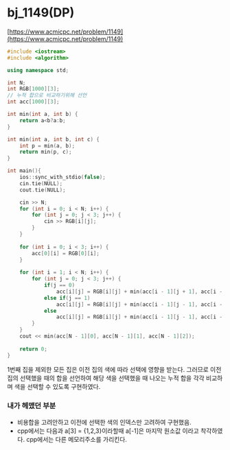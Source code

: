 # bj_1149(DP)

[https://www.acmicpc.net/problem/1149](https://www.acmicpc.net/problem/1149)

```cpp
#include <iostream>
#include <algorithm>

using namespace std;

int N;
int RGB[1000][3];
// 누적 합으로 비교하기위해 선언
int acc[1000][3];

int min(int a, int b) {
	return a<b?a:b;
}

int min(int a, int b, int c) {
	int p = min(a, b);
	return min(p, c);
}

int main(){
	ios::sync_with_stdio(false);
	cin.tie(NULL);
	cout.tie(NULL);

	cin >> N;
	for (int i = 0; i < N; i++) {
		for (int j = 0; j < 3; j++) {
			cin >> RGB[i][j];
		}
	}
	
	for (int i = 0; i < 3; i++) {
		acc[0][i] = RGB[0][i];
	}
	
	for (int i = 1; i < N; i++) {
		for (int j = 0; j < 3; j++) {
			if(j == 0)
				acc[i][j] = RGB[i][j] + min(acc[i - 1][j + 1], acc[i - 1][j + 2]);
			else if(j == 1)
				acc[i][j] = RGB[i][j] + min(acc[i - 1][j - 1], acc[i - 1][j + 1]);
			else 
				acc[i][j] = RGB[i][j] + min(acc[i - 1][j - 1], acc[i - 1][j -2]);
		}
	}
	cout << min(acc[N - 1][0], acc[N - 1][1], acc[N - 1][2]);
	
	return 0;
}
```

1번째 집을 제외한 모든 집은 이전 집의 색에 따라 선택에 영향을 받는다. 그러므로 이전 집의 선택했을 때의 합을 선언하여 해당 색을 선택했을 때 나오는 누적 합을 각각 비교하며 색을 선택할 수 있도록 구현하였다.

### 내가 헤맸던 부분

- 비용합을 고려안하고 이전에 선택한 색의 인덱스만 고려하여 구현했음.
- cpp에서는 다음과 a[3] = {1,2,3}이라할때 a[-1]은 마지막 원소값 이라고 착각하였다. cpp에서는 다른 메모리주소를 가리킨다.